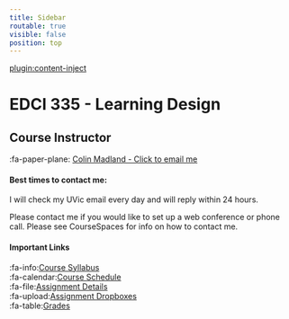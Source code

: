 ```yaml
---
title: Sidebar
routable: true
visible: false
position: top
---
```


[plugin:content-inject](/edci335/home/_important-reminders)

# EDCI 335 - Learning Design

## Course Instructor
:fa-paper-plane: [Colin Madland - Click to email me](mailto:cmadland@uvic.ca)

#### Best times to contact me:  
I will check my UVic email every day and will reply within 24 hours.

Please contact me if you would like to set up a web conference or phone call. Please see CourseSpaces for info on how to contact me.

#### Important Links
:fa-info:[Course Syllabus](https://coursespaces.uvic.ca)<br>
:fa-calendar:[Course Schedule](https://edtechuvic.ca/edci335/schedule)<br>
:fa-file:[Assignment Details](https://edtechuvic.ca/edci335/assignments)<br>
:fa-upload:[Assignment Dropboxes](https://coursespaces.uvic.ca)<br>
:fa-table:[Grades](https://coursespaces.uvic.ca/grade/report/overview/index.php)<br>  
